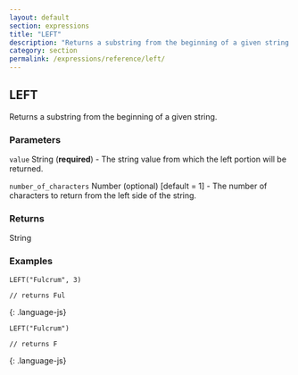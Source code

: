 ```yaml
---
layout: default
section: expressions
title: "LEFT"
description: "Returns a substring from the beginning of a given string."
category: section
permalink: /expressions/reference/left/
---
```


## LEFT

Returns a substring from the beginning of a given string.

### Parameters

`value` String (__required__) - The string value from which the left portion will be returned.

`number_of_characters` Number (optional)  [default = 1] - The number of characters to return from the left side of the string.

### Returns

String

### Examples

~~~
LEFT("Fulcrum", 3)

// returns Ful
~~~
{: .language-js}


~~~
LEFT("Fulcrum")

// returns F
~~~
{: .language-js}
